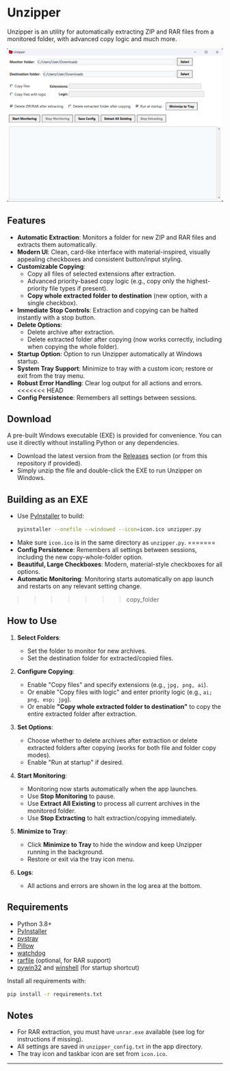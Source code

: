 # Unzipper

Unzipper is an utility for automatically extracting ZIP and RAR files from a monitored folder, with advanced copy logic and much more.

![Screenshot](Screenshot.png)

## Features

- **Automatic Extraction**: Monitors a folder for new ZIP and RAR files and extracts them automatically.
- **Modern UI**: Clean, card-like interface with material-inspired, visually appealing checkboxes and consistent button/input styling.
- **Customizable Copying**:
  - Copy all files of selected extensions after extraction.
  - Advanced priority-based copy logic (e.g., copy only the highest-priority file types if present).
  - **Copy whole extracted folder to destination** (new option, with a single checkbox).
- **Immediate Stop Controls**: Extraction and copying can be halted instantly with a stop button.
- **Delete Options**:
  - Delete archive after extraction.
  - Delete extracted folder after copying (now works correctly, including when copying the whole folder).
- **Startup Option**: Option to run Unzipper automatically at Windows startup.
- **System Tray Support**: Minimize to tray with a custom icon; restore or exit from the tray menu.
- **Robust Error Handling**: Clear log output for all actions and errors.
<<<<<<< HEAD
- **Config Persistence**: Remembers all settings between sessions.

## Download

A pre-built Windows executable (EXE) is provided for convenience. You can use it directly without installing Python or any dependencies.

- Download the latest version from the [Releases](https://github.com/yourusername/unzipper/releases) section (or from this repository if provided).
- Simply unzip the file and double-click the EXE to run Unzipper on Windows.

## Building as an EXE

- Use [PyInstaller](https://pyinstaller.org/) to build:
  ```sh
  pyinstaller --onefile --windowed --icon=icon.ico unzipper.py
  ```
- Make sure `icon.ico` is in the same directory as `unzipper.py`.
=======
- **Config Persistence**: Remembers all settings between sessions, including the new copy-whole-folder option.
- **Beautiful, Large Checkboxes**: Modern, material-style checkboxes for all options.
- **Automatic Monitoring**: Monitoring starts automatically on app launch and restarts on any relevant setting change.
>>>>>>> copy_folder

## How to Use

1. **Select Folders**:
   - Set the folder to monitor for new archives.
   - Set the destination folder for extracted/copied files.

2. **Configure Copying**:
   - Enable "Copy files" and specify extensions (e.g., `jpg, png, ai`).
   - Or enable "Copy files with logic" and enter priority logic (e.g., `ai; png, esp; jpg`).
   - Or enable **"Copy whole extracted folder to destination"** to copy the entire extracted folder after extraction.

3. **Set Options**:
   - Choose whether to delete archives after extraction or delete extracted folders after copying (works for both file and folder copy modes).
   - Enable "Run at startup" if desired.

4. **Start Monitoring**:
   - Monitoring now starts automatically when the app launches.
   - Use **Stop Monitoring** to pause.
   - Use **Extract All Existing** to process all current archives in the monitored folder.
   - Use **Stop Extracting** to halt extraction/copying immediately.

5. **Minimize to Tray**:
   - Click **Minimize to Tray** to hide the window and keep Unzipper running in the background.
   - Restore or exit via the tray icon menu.

6. **Logs**:
   - All actions and errors are shown in the log area at the bottom.

## Requirements
- Python 3.8+
- [PyInstaller](https://pyinstaller.org/)
- [pystray](https://pypi.org/project/pystray/)
- [Pillow](https://pypi.org/project/Pillow/)
- [watchdog](https://pypi.org/project/watchdog/)
- [rarfile](https://pypi.org/project/rarfile/) (optional, for RAR support)
- [pywin32](https://pypi.org/project/pywin32/) and [winshell](https://pypi.org/project/winshell/) (for startup shortcut)

Install all requirements with:
```sh
pip install -r requirements.txt
```

## Notes
- For RAR extraction, you must have `unrar.exe` available (see log for instructions if missing).
- All settings are saved in `unzipper_config.txt` in the app directory.
- The tray icon and taskbar icon are set from `icon.ico`.

---
